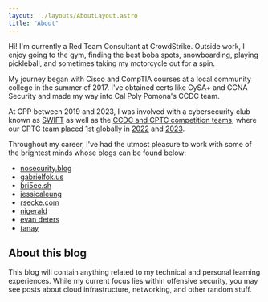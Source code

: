 ```yaml
---
layout: ../layouts/AboutLayout.astro
title: "About"
---
```


Hi! I'm currently a Red Team Consultant at CrowdStrike. Outside work, I enjoy going to the gym, finding the best boba spots, snowboarding, playing pickleball, and sometimes taking my motorcycle out for a spin.

My journey began with Cisco and CompTIA courses at a local community college in the summer of 2017. I've obtained certs like CySA+ and CCNA Security and made my way into Cal Poly Pomona's CCDC team.

At CPP between 2019 and 2023, I was involved with a cybersecurity club known as [SWIFT](https://calpolyswift.org) as well as the [CCDC and CPTC competition teams](https://cysec.team), where our CPTC team placed 1st globally in [2022](https://www.rit.edu/news/worlds-best-cybersecurity-students-battle-collegiate-pentesting-competition-rochester) and [2023](https://www.rit.edu/news/collegiate-penetration-testing-competition-rit-crowns-globes-top-cyber-students).

Throughout my career, I've had the utmost pleasure to work with some of the brightest minds whose blogs can be found below:

- [nosecurity.blog](https://nosecurity.blog/)
- [gabrielfok.us](https://gabrielfok.us/)
- [bri5ee.sh](https://bri5ee.sh/)
- [jessicaleung](https://jessicacleung.com/)
- [rsecke.com](https://rsecke.com/)
- [nigerald](https://dtsec.us/)
- [evan deters](https://evandeters.com/)
- [tanay](https://altoid0.com/)

## About this blog

This blog will contain anything related to my technical and personal learning experiences. While my current focus lies within offensive security, you may see posts about cloud infrastructure, networking, and other random stuff.
